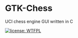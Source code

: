 # GTK-Chess
UCI chess engine GUI written in C

[![license: WTFPL](https://img.shields.io/badge/license-WTFPL-brightgreen.svg)](http://www.wtfpl.net/about/)
